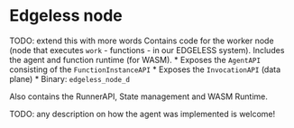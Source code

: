 # Edgeless node

TODO: extend this with more words
Contains code for the worker node (node that executes `work` - functions - in
our EDGELESS system). Includes the agent and function runtime (for WASM).
    * Exposes the `AgentAPI` consisting of the `FunctionInstanceAPI`
    * Exposes the `InvocationAPI` (data plane)
    * Binary: `edgeless_node_d`

Also contains the RunnerAPI, State management and WASM Runtime.

TODO: any description on how the agent was implemented is welcome!